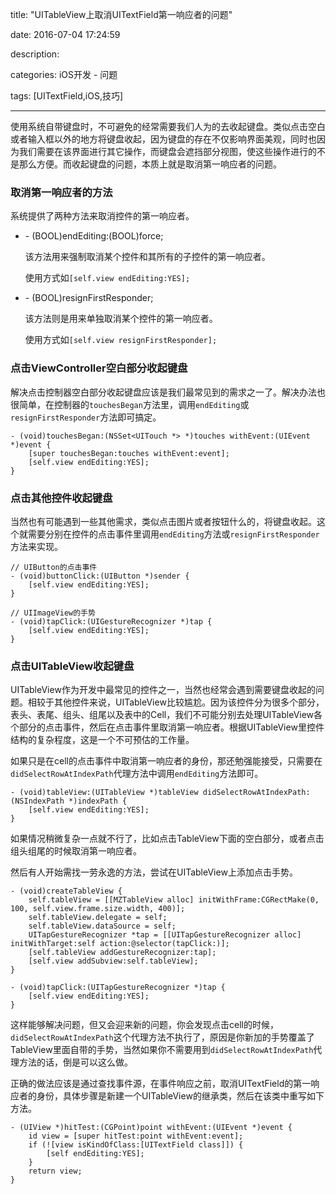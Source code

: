 title: "UITableView上取消UITextField第一响应者的问题"

date: 2016-07-04 17:24:59

description:

categories: iOS开发 - 问题

tags: [UITextField,iOS,技巧]

---

使用系统自带键盘时，不可避免的经常需要我们人为的去收起键盘。类似点击空白或者输入框以外的地方将键盘收起，因为键盘的存在不仅影响界面美观，同时也因为我们需要在该界面进行其它操作，而键盘会遮挡部分视图，使这些操作进行的不是那么方便。而收起键盘的问题，本质上就是取消第一响应者的问题。

<!--more-->

### 取消第一响应者的方法

系统提供了两种方法来取消控件的第一响应者。

* \- (BOOL)endEditing:(BOOL)force;    

	 该方法用来强制取消某个控件和其所有的子控件的第一响应者。
	 
	 使用方式如`[self.view endEditing:YES];`
	
* \- (BOOL)resignFirstResponder;

	该方法则是用来单独取消某个控件的第一响应者。
	
	使用方式如`[self.view resignFirstResponder];`

### 点击ViewController空白部分收起键盘

解决点击控制器空白部分收起键盘应该是我们最常见到的需求之一了。解决办法也很简单，在控制器的`touchesBegan`方法里，调用`endEditing`或`resignFirstResponder`方法即可搞定。

	- (void)touchesBegan:(NSSet<UITouch *> *)touches withEvent:(UIEvent *)event {
	    [super touchesBegan:touches withEvent:event];
	    [self.view endEditing:YES];
	}

### 点击其他控件收起键盘

当然也有可能遇到一些其他需求，类似点击图片或者按钮什么的，将键盘收起。这个就需要分别在控件的点击事件里调用`endEditing`方法或`resignFirstResponder`方法来实现。

	// UIButton的点击事件
	- (void)buttonClick:(UIButton *)sender {
	    [self.view endEditing:YES];
	}
	
	// UIImageView的手势
	- (void)tapClick:(UIGestureRecognizer *)tap {
    	[self.view endEditing:YES];
	}
	
### 点击UITableView收起键盘

UITableView作为开发中最常见的控件之一，当然也经常会遇到需要键盘收起的问题。相较于其他控件来说，UITableView比较尴尬。因为该控件分为很多个部分，表头、表尾、组头、组尾以及表中的Cell，我们不可能分别去处理UITableView各个部分的点击事件，然后在点击事件里取消第一响应者。根据UITableView里控件结构的复杂程度，这是一个不可预估的工作量。

如果只是在cell的点击事件中取消第一响应者的身份，那还勉强能接受，只需要在`didSelectRowAtIndexPath`代理方法中调用`endEditing`方法即可。

	- (void)tableView:(UITableView *)tableView didSelectRowAtIndexPath:(NSIndexPath *)indexPath {
	    [self.view endEditing:YES];
	}
	
如果情况稍微复杂一点就不行了，比如点击TableView下面的空白部分，或者点击组头组尾的时候取消第一响应者。

然后有人开始需找一劳永逸的方法，尝试在UITableView上添加点击手势。

	- (void)createTableView {
	    self.tableView = [[MZTableView alloc] initWithFrame:CGRectMake(0, 100, self.view.frame.size.width, 400)];
	    self.tableView.delegate = self;
	    self.tableView.dataSource = self;
	    UITapGestureRecognizer *tap = [[UITapGestureRecognizer alloc] initWithTarget:self action:@selector(tapClick:)];
	    [self.tableView addGestureRecognizer:tap];
	    [self.view addSubview:self.tableView];
	}
	
	- (void)tapClick:(UITapGestureRecognizer *)tap {
    	[self.view endEditing:YES];
	}
	
这样能够解决问题，但又会迎来新的问题，你会发现点击cell的时候，`didSelectRowAtIndexPath`这个代理方法不执行了，原因是你新加的手势覆盖了TableView里面自带的手势，当然如果你不需要用到`didSelectRowAtIndexPath`代理方法的话，倒是可以这么做。

正确的做法应该是通过查找事件源，在事件响应之前，取消UITextField的第一响应者的身份，具体步骤是新建一个UITableView的继承类，然后在该类中重写如下方法。

	- (UIView *)hitTest:(CGPoint)point withEvent:(UIEvent *)event {
	    id view = [super hitTest:point withEvent:event];
	    if (![view isKindOfClass:[UITextField class]]) {
	        [self endEditing:YES];
	    }
	    return view;
	}
	

